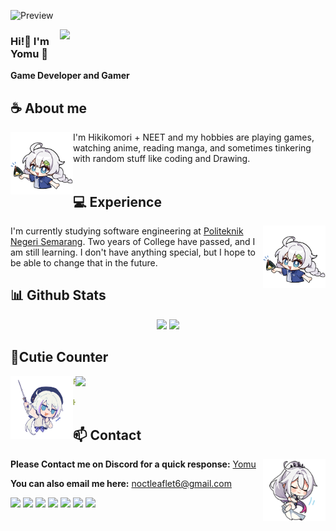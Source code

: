 <div align="center">
<!-- ![](https://typograssy.deno.dev/api?text=お兄ちゃんはおしまい!&l0=none&bg=none&frame=none&speed=100&comment=) -->
<!-- ![](https://typograssy.deno.dev/api?text=お兄ちゃんはおしまい!&l0=none&l1=00cce6&l2=80f1ff&l3=009eb3&l4=caf9ff&bg=none&frame=none&speed=100&comment=) -->

</div>

![Preview](./images/Kiana/bg.jpg)

<a href="https://discord.gg/XCgDcusrNj"><img align="right" width="425" src="https://lanyard.kyrie25.me/api/413947984372301824"></a>
<!-- [![Discord Presence](https://lanyard.kyrie25.me/api/413947984372301824)](https://discord.com/users/413947984372301824) -->

### Hi!👋 I'm Yomu 🔰

**Game Developer and Gamer** 

## **☕ About me**
<a href="https://github.com/NoctLeaflet"><img align="left" width="100" src="./images/kiana/Kiana_store.png"></a>
I'm Hikikomori + NEET and my hobbies are playing games, watching anime, reading manga, and sometimes tinkering with random stuff like coding and Drawing.
<br><br>

## **💻 Experience**
<a href="https://github.com/NoctLeaflet"><img align="right" width="100" src="./images/Kiana/Kiana_store.png"></a>
I'm currently studying software engineering at [Politeknik Negeri Semarang](https://web.polines.ac.id/id/). Two years of College have passed, and I am still learning. I don't have anything special, but I hope to be able to change that in the future.


## **📊 Github Stats**

<p align="center"><img width="50%" src="https://github-readme-stats.vercel.app/api?username=NoctLeaflet&show_icons=true&count_private=true&theme=react&hide_border=true&bg_color=0D1117"/> <img width="45%" src="https://github-readme-stats.vercel.app/api/top-langs/?username=NoctLeaflet&show_icons=true&count_private=true&theme=react&hide_border=true&bg_color=0D1117&layout=compact"/>
</p>



## **🧋Cutie Counter**

<a href="https://discord.com/users/413947984372301824"><img align="right" width=400 src="https://moe-counter.glitch.me/get/@Yomu?theme=rule34"></a>
<a href="https://github.com/NoctLeaflet"><img align="left" width="100" src="./images/Kiana/Kiana_maes.png"></a>

```yaml
People who visit my profile :3.

Hehe~ another cutie has been caught.
```
<!-- <br><br><br><br> -->
## **📫 Contact**
<a href="https://github.com/NoctLeaflet"><img align="right" width="100" src="./images/Kiana/Kiana_HoFi.png" /></a>
**Please Contact me on Discord for a quick response:** [Yomu](https://discord.com/users/413947984372301824)

**You can also email me here:** noctleaflet6@gmail.com

[![](https://img.shields.io/github/followers/NoctLeaflet?label=Followers&style=social)](https://github.com/NoctLeaflet)
[![](https://img.shields.io/badge/Discord-7289DA?logo=discord&logoColor=white)](https://discord.gg/J6JBkHhJfB)
[![](https://img.shields.io/badge/Facebook-1877F2?logo=facebook&logoColor=white)](https://www.facebook.com/shimakaze.chan21/)
[![](https://img.shields.io/badge/Telegram-2ca5e0?logo=telegram&logoColor=white)](https://t.me/yomu21)
[![](https://img.shields.io/badge/Steam-1a6a98?logo=steam&logoColor=white)](https://steamcommunity.com/id/Youmu2/)
[![](https://img.shields.io/badge/Mail-D14836?logo=gmail&logoColor=white)](mailto:noctleaflet6@gmail.com)
[![](https://img.shields.io/badge/Kofi-ff5c5a?logo=ko-fi&logoColor=white)](https://ko-fi.com/yommu)

